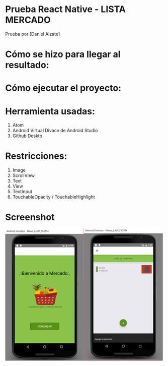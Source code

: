 # Prueba React Native - LISTA MERCADO
Prueba por [Daniel Alzate]

# Cómo se hizo para llegar al resultado:

# Cómo ejecutar el proyecto:

# Herramienta usadas:
1. Atom
2. Android Virtual Divace de Android Studio  
3. Github Deskto

# Restricciones: 
1. Image
2. ScrollView  
3. Text 
4. View 
5. TextInput
6. TouchableOpacity / TouchableHighlight 

# Screenshot
![alt text](./mercado.png)
